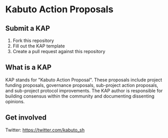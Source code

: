 # Kabuto Action Proposals

## Submit a KAP

1. Fork this repository
2. Fill out the KAP template
3. Create a pull request against this repository

## What is a KAP

KAP stands for "Kabuto Action Proposal". These proposals include project funding proposals, governance proposals, sub-project action proposals, and sub-project protocol improvements. The KAP author is responsible for building consensus within the community and documenting dissenting opinions.

## Get involved

Twitter: https://twitter.com/kabuto_sh
